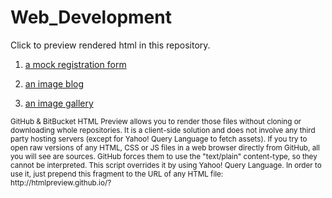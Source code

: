 # Web_Development
Click to preview rendered html in this repository.

01. [a mock registration form](http://htmlpreview.github.io/?https://github.com/kxingit/Web_Development/blob/master/01_registration_form/registration_form.html)


02. [an image blog](http://htmlpreview.github.io/?https://github.com/kxingit/Web_Development/blob/master/02_ImageBlog/photoBlog.html)


03. [an image gallery](http://htmlpreview.github.io/?https://github.com/kxingit/Web_Development/blob/master/03_Image_Gallery/gallery.html)





<sub>
GitHub & BitBucket HTML Preview allows you to render those files without cloning or downloading whole repositories. It is a client-side solution and does not involve any third party hosting servers (except for Yahoo! Query Language to fetch assets).
</sub>

<sub>
If you try to open raw versions of any HTML, CSS or JS files in a web browser directly from GitHub, all you will see are sources. GitHub forces them to use the "text/plain" content-type, so they cannot be interpreted. This script overrides it by using Yahoo! Query Language.
</sub>

<sub>
In order to use it, just prepend this fragment to the URL of any HTML file: http://htmlpreview.github.io/?
</sub>
